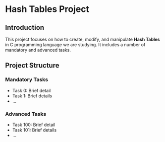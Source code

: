 # Hash Tables Project

## Introduction


This project focuses on how to create, modify, and manipulate **Hash Tables** in C programming language we are studying. It includes a number of mandatory and advanced tasks.  

## Project Structure

### Mandatory Tasks

- Task 0: Brief detail
- Task 1: Brief details
- ...

### Advanced Tasks

- Task 100: Brief detail
- Task 101: Brief details
- ...
